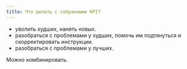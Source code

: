 ```yaml
---
title: Что делать с собранными KPI?
---
```


- уволить худших, нанять новых.
- разобраться с проблемами у худших, помочь им подтянуться и скорректировать инструкции.
- разобраться с проблемами у лучших.

Можно комбинировать.
